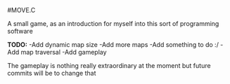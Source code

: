 #MOVE.C

A small game, as an introduction for myself into this sort of programming software

__TODO:__ 
          -Add dynamic map size
          -Add more maps
          -Add something to do :/
          -Add map traversal
          -Add gameplay
          
The gameplay is nothing really extraordinary at the moment but future commits will be to change that
